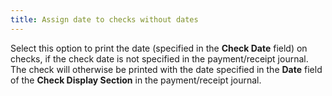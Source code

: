 ```yaml
---
title: Assign date to checks without dates
---
```



Select this option to print the date (specified in the **Check 
 Date** field) on checks, if the check date is not specified in the  payment/receipt journal. The check will otherwise be printed with the  date specified in the **Date** field  of the **Check Display Section** in  the payment/receipt journal.
